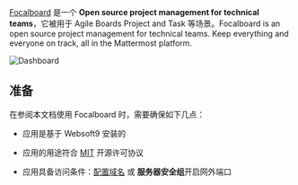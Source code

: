 [Focalboard](https://www.focalboard.com/) 是一个 **Open source project management for technical teams**，它被用于 Agile Boards Project and Task  等场景。Focalboard is an open source project management for technical teams. Keep everything and everyone on track, all in the Mattermost platform.


![Dashboard](https://libs.websoft9.com/Websoft9/DocsPicture/zh/focalboard/focalboard-gui-websoft9.png)


## 准备

在参阅本文档使用 Focalboard 时，需要确保如下几点：

- 应用是基于 Websoft9 安装的

- 应用的用途符合 [MIT](https://opensource.org/licenses/MIT) 开源许可协议

- 应用具备访问条件：[配置域名](./guide/appsetdomain) 或 **服务器安全组**开启网外端口